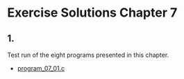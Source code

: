 # Exercise Solutions Chapter 7 #
## 1. ##
Test run of the eight programs presented in this chapter.  
 - [program_07_01.c](Exercise_01/Program_07_01/program_07_01.c)  